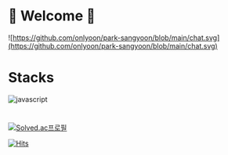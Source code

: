 <div >

# 🙌 Welcome 🙌
![https://github.com/onlyoon/park-sangyoon/blob/main/chat.svg](https://github.com/onlyoon/park-sangyoon/blob/main/chat.svg)

# Stacks
![javascript](https://img.shields.io/badge/JavaScript-F7DF1E.svg?&style=for-the-badge&logo=JavaScript&logoColor=black)

# 

 [![Solved.ac프로필](http://mazassumnida.wtf/api/mini/generate_badge?boj=parkyoon97)](https://solved.ac/parkyoon97)

 [![Hits](https://hits.seeyoufarm.com/api/count/incr/badge.svg?url=https%3A%2F%2Fgithub.com%2Fonlyoon&count_bg=%23317773&title_bg=%23E2D1F9&icon=github.svg&icon_color=%23000000&title=hits&edge_flat=false)](https://hits.seeyoufarm.com)

</div>

